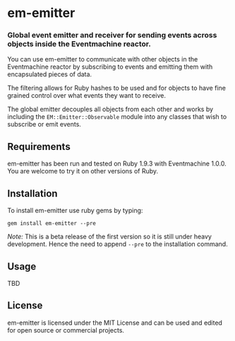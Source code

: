 # em-emitter

### Global event emitter and receiver for sending events across objects inside the Eventmachine reactor.

You can use em-emitter to communicate with other objects in the Eventmachine reactor by subscribing to events and emitting them with encapsulated pieces of data.

The filtering allows for Ruby hashes to be used and for objects to have fine grained control over what events they want to receive.

The global emitter decouples all objects from each other and works by including the `EM::Emitter::Observable` module into any classes that wish to subscribe or emit events.

## Requirements
em-emitter has been run and tested on Ruby 1.9.3 with Eventmachine 1.0.0. You are welcome to try it on other versions of Ruby.

## Installation
To install em-emitter use ruby gems by typing:

    gem install em-emitter --pre

*Note:* This is a beta release of the first version so it is still under heavy development. Hence the need to append `--pre` to the installation command.

## Usage
TBD

## License
em-emitter is licensed under the MIT License and can be used and edited for open source or commercial projects.